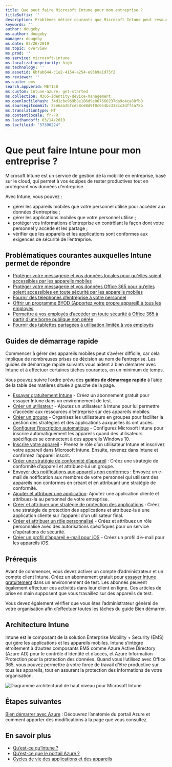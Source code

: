 ```yaml
---
title: Que peut faire Microsoft Intune pour mon entreprise ?
titleSuffix: ''
description: Problèmes métier courants que Microsoft Intune peut résoudre.
keywords: ''
author: dougeby
ms.author: dougeby
manager: dougeby
ms.date: 02/26/2019
ms.topic: overview
ms.prod: ''
ms.service: microsoft-intune
ms.localizationpriority: high
ms.technology: ''
ms.assetid: 6bfab644-c1e2-4154-a254-e95b9a1d75f2
ms.reviewer: ''
ms.suite: ems
search.appverid: MET150
ms.custom: intune-azure; get-started
ms.collection: M365-identity-device-management
ms.openlocfilehash: 34d1cbe969b8e186d9e067660237da9c4ca88fb8
ms.sourcegitcommit: 25e6aa3bfce58ce8d9f8c054bc338cc3dff4a78b
ms.translationtype: HT
ms.contentlocale: fr-FR
ms.lasthandoff: 03/14/2019
ms.locfileid: "57396224"
---
```

# <a name="what-can-intune-do-for-my-company"></a>Que peut faire Intune pour mon entreprise ?
Microsoft Intune est un service de gestion de la mobilité en entreprise, basé sur le cloud, qui permet à vos équipes de rester productives tout en protégeant vos données d’entreprise.

Avec Intune, vous pouvez :

- gérer les appareils mobiles que votre personnel utilise pour accéder aux données d’entreprise ;
- gérer les applications mobiles que votre personnel utilise ;
- protéger vos informations d’entreprise en contrôlant la façon dont votre personnel y accède et les partage ;
- vérifier que les appareils et les applications sont conformes aux exigences de sécurité de l’entreprise.

## <a name="common-business-problems-that-intune-helps-solve"></a>Problématiques courantes auxquelles Intune permet de répondre

* [Protéger votre messagerie et vos données locales pour qu’elles soient accessibles par les appareils mobiles](common-scenarios.md#protecting-your-on-premises-email-and-data-so-it-can-be-safely-accessed-by-mobile-devices)
* [Protéger votre messagerie et vos données Office 365 pour qu’elles soient accessibles en toute sécurité par les appareils mobiles](common-scenarios.md#protecting-your-office-365-email-and-data-so-it-can-be-safely-accessed-by-mobile-devices)
* [Fournir des téléphones d’entreprise à votre personnel](common-scenarios.md#issue-corporate-owned-phones-to-your-employees)
* [Offrir un programme BYOD (Apportez votre propre appareil) à tous les employés](common-scenarios.md#offer-a-bring-your-own-device-program-to-all-employees)
* [Permettre à vos employés d’accéder en toute sécurité à Office 365 à partir d’une borne publique non gérée](common-scenarios.md#enable-your-employees-to-securely-access-office-365-from-an-unmanaged-public-kiosk)
* [Fournir des tablettes partagées à utilisation limitée à vos employés](common-scenarios.md#issue-limited-use-shared-tablets-to-your-employees)

## <a name="quickstarts"></a>Guides de démarrage rapide

Commencer à gérer des appareils mobiles peut s’avérer difficile, car cela implique de nombreuses prises de décision au nom de l’entreprise. Les guides de démarrage rapide suivants vous aident à bien démarrer avec Intune et à effectuer certaines tâches courantes, en un minimum de temps.

Vous pouvez suivre l’ordre prévu des **guides de démarrage rapide** à l’aide de la table des matières située à gauche de la page.

- [Essayer gratuitement Intune](free-trial-sign-up.md) - Créez un abonnement gratuit pour essayer Intune dans un environnement de test.    
- [Créer un utilisateur](quickstart-create-user.md) - Ajoutez un utilisateur à Intune pour lui permettre d’accéder aux ressources d’entreprise sur des appareils mobiles.
- [Créer un groupe](quickstart-create-group.md) - Organisez les utilisateurs en groupes pour faciliter la gestion des stratégies et des applications auxquelles ils ont accès.
- [Configurer l’inscription automatique](quickstart-setup-auto-enrollment.md) - Configurez Microsoft Intune pour inscrire automatiquement les appareils quand des utilisateurs spécifiques se connectent à des appareils Windows 10.
- [Inscrire votre appareil](quickstart-enroll-windows-device.md) - Prenez le rôle d’un utilisateur Intune et inscrivez votre appareil dans Microsoft Intune. Ensuite, revenez dans Intune et confirmez l’appareil inscrit.
- [Créer une stratégie de conformité d’appareil](quickstart-set-password-length-android.md) : Créez une stratégie de conformité d’appareil et attribuez-lui un groupe.
- [Envoyer des notifications aux appareils non conformes](quickstart-send-notification.md) : Envoyez un e-mail de notification aux membres de votre personnel qui utilisent des appareils non conformes en créant et en attribuant une stratégie de conformité.
- [Ajouter et attribuer une application](quickstart-add-assign-app.md): Ajoutez une application cliente et attribuez-la au personnel de votre entreprise.
- [Créer et attribuer une stratégie de protection des applications](quickstart-create-assign-app-policy.md) : Créez une stratégie de protection des applications et attribuez-la à une application cliente sur l’appareil d’un utilisateur final.
- [Créer et attribuer un rôle personnalisé](quickstart-create-custom-role.md) - Créez et attribuez un rôle personnalisé avec des autorisations spécifiques pour un service d’opérations de sécurité. 
- [Créer un profil d’appareil e-mail pour iOS](quickstart-email-profile.md) - Créez un profil d’e-mail pour les appareils iOS.

## <a name="prerequisites"></a>Prérequis

Avant de commencer, vous devez activer un compte d’administrateur et un compte client Intune. Créez un abonnement gratuit pour [essayer Intune gratuitement](free-trial-sign-up.md) dans un environnement de test. Les abonnés peuvent également effectuer ces activités dans leur client en ligne. Ces articles de prise en main supposent que vous travaillez sur des appareils de test.

Vous devez également vérifier que vous êtes l’administrateur général de votre organisation afin d’effectuer toutes les tâches du guide Bien démarrer.

## <a name="intune-architecture"></a>Architecture Intune

Intune est le composant de la solution Enterprise Mobility + Security (EMS) qui gère les applications et les appareils mobiles. Intune s’intègre étroitement à d’autres composants EMS comme Azure Active Directory (Azure AD) pour le contrôle d’identité et d’accès, et Azure Information Protection pour la protection des données. Quand vous l’utilisez avec Office 365, vous pouvez permettre à votre force de travail d’être productive sur tous les appareils, tout en assurant la protection des informations de votre organisation.

![Diagramme architectural de haut niveau pour Microsoft Intune](/intune/media/intunearchitecture.svg)

## <a name="next-steps"></a>Étapes suivantes

[Bien démarrer avec Azure](get-started-azure.md) : Découvrez l’anatomie du portail Azure et comment apporter des modifications à la page que vous consultez.

## <a name="learn-more"></a>En savoir plus

* [Qu’est-ce qu’Intune ?](introduction-intune.md)
* [Qu’est-ce que le portail Azure ?](what-is-intune.md)
* [Cycles de vie des applications et des appareils](introduction-device-app-lifecycles.md)

